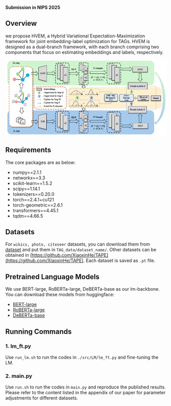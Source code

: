 
**Submission in NIPS 2025**

## Overview

we propose HVEM, a Hybrid Variational Expectation-Maximization framework for joint embedding-label optimization for TAGs. HVEM is designed as a dual-branch framework, with each branch comprising two components that focus on estimating embeddings and labels, respectively.

![Architecture of HVEM](./method.png)

## Requirements

The core packages are as below:

* numpy==2.1.1
* networkx==3.3
* scikit-learn==1.5.2
* scipy==1.14.1
* tokenizers==0.20.0
* torch==2.4.1+cu121
* torch-geometric==2.6.1
* transformers==4.45.1
* tqdm==4.66.5

## Datasets

For `wikics, photo, citeseer` datasets, you can download them from [dataset](https://drive.google.com/drive/folders/1bSRCZxt0c11A3717DYDjO112fo_zC8Ec?usp=sharing) and put them in `TAG_data/dataset_name/`.
Other datasets can be obtained in [https://github.com/XiaoxinHe/TAPE](https://github.com/XiaoxinHe/TAPE). Each dataset is saved as `.pt` file.

## Pretrained Language Models
We use BERT-large, RoBERTa-large, DeBERTa-base as our lm-backbone. You can download these models from huggingface:

* [BERT-large](https://huggingface.co/google-bert/bert-large-uncased)
* [RoBERTa-large](https://huggingface.co/FacebookAI/roberta-large)
* [DeBERTa-base](https://huggingface.co/microsoft/deberta-base)

## Running Commands

### 1. lm_ft.py
Use `run_lm.sh` to run the codes in `./src/LM/lm_ft.py` and fine-tuning the LM.

### 2. main.py
Use `run.sh` to run the codes in `main.py` and reproduce the published results. Please refer to the content listed in the appendix of our paper for parameter adjustments for different datasets.

